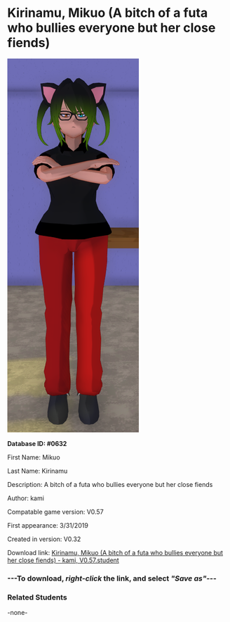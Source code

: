 # Kirinamu, Mikuo (A bitch of a futa who bullies everyone but her close fiends)

<img src="../../Files/Images/Kirinamu, Mikuo (A bitch of a futa who bullies everyone but her close fiends).png" title="Kirinamu, Mikuo (A bitch of a futa who bullies everyone but her close fiends) - kami, V0.57">

**Database ID: #0632**

First Name: Mikuo

Last Name: Kirinamu

Description: A bitch of a futa who bullies everyone but her close fiends

Author: kami

Compatable game version: V0.57

First appearance: 3/31/2019

Created in version: V0.32

Download link: <a href="https://raw.githubusercontent.com/Arbiter1223/Daigaku-Gurashi-Custom-Students/master/Files/Student%20Files/Kirinamu%2C%20Mikuo%20(A%20bitch%20of%20a%20futa%20who%20bullies%20everyone%20but%20her%20close%20fiends)%20-%20kami%2C%20V0.57.student">Kirinamu, Mikuo (A bitch of a futa who bullies everyone but her close fiends) - kami, V0.57.student</a>

### ---**To download, _right-click_ the link, and select _"Save as"_**---

### Related Students

-none-
